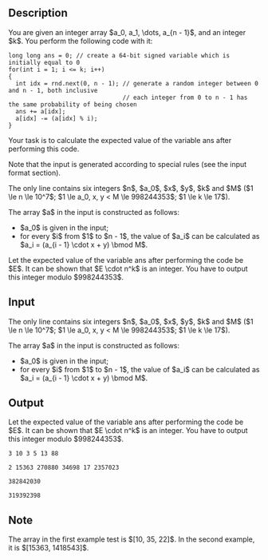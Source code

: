 ## Description

<div><p>You are given an integer array $a_0, a_1, \dots, a_{n - 1}$, and an integer $k$. You perform the following code with it:</p><pre class="lstlisting"><code class="prettyprint">long long ans = 0; // create a 64-bit signed variable which is initially equal to 0<br>for(int i = 1; i &lt;= k; i++)<br>{<br>  int idx = rnd.next(0, n - 1); // generate a random integer between 0 and n - 1, both inclusive<br>                                // each integer from 0 to n - 1 has the same probability of being chosen<br>  ans += a[idx];<br>  a[idx] -= (a[idx] % i);<br>}<br></code></pre><p>Your task is to calculate the expected value of the variable <span class="tex-font-style-tt">ans</span> after performing this code.</p><p>Note that the input is generated according to special rules (see the input format section).</p></div><div class="input-specification"><p>The only line contains six integers $n$, $a_0$, $x$, $y$, $k$ and $M$ ($1 \le n \le 10^7$; $1 \le a_0, x, y &lt; M \le 998244353$; $1 \le k \le 17$).</p><p>The array $a$ in the input is constructed as follows:</p><ul> <li> $a_0$ is given in the input; </li><li> for every $i$ from $1$ to $n - 1$, the value of $a_i$ can be calculated as $a_i = (a_{i - 1} \cdot x + y) \bmod M$. </li></ul></div><div class="output-specification"><p>Let the expected value of the variable <span class="tex-font-style-tt">ans</span> after performing the code be $E$. It can be shown that $E \cdot n^k$ is an integer. You have to output this integer modulo $998244353$.</p></div>

## Input

<p>The only line contains six integers $n$, $a_0$, $x$, $y$, $k$ and $M$ ($1 \le n \le 10^7$; $1 \le a_0, x, y &lt; M \le 998244353$; $1 \le k \le 17$).</p><p>The array $a$ in the input is constructed as follows:</p><ul> <li> $a_0$ is given in the input; </li><li> for every $i$ from $1$ to $n - 1$, the value of $a_i$ can be calculated as $a_i = (a_{i - 1} \cdot x + y) \bmod M$. </li></ul>

## Output

<p>Let the expected value of the variable <span class="tex-font-style-tt">ans</span> after performing the code be $E$. It can be shown that $E \cdot n^k$ is an integer. You have to output this integer modulo $998244353$.</p>





```input1
3 10 3 5 13 88
```




```input2
2 15363 270880 34698 17 2357023
```




```output1
382842030
```




```output2
319392398
```



## Note

<p>The array in the first example test is $[10, 35, 22]$. In the second example, it is $[15363, 1418543]$.</p>
